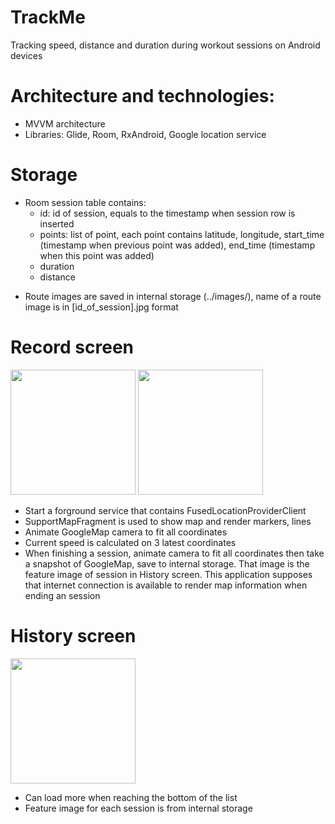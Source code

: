 # TrackMe
Tracking speed, distance and duration during workout sessions on Android devices

# Architecture and technologies: 
- MVVM architecture
- Libraries: Glide, Room, RxAndroid, Google location service

# Storage
<ul>
<li>Room session table contains: 
<ul>
<li>id: id of session, equals to the timestamp when session row is inserted</li>
<li>points: list of point, each point contains latitude, longitude, start_time (timestamp when previous point was added), end_time (timestamp when this point was added)</li>
<li>duration</li>
<li>distance</li>
</ul>
</ul>

- Route images are saved in internal storage (../images/), name of a route image is in [id_of_session].jpg format

# Record screen
<img src="https://user-images.githubusercontent.com/18632073/87135830-cbfdae00-c2c4-11ea-914c-6fdef12c8245.png" width="200"> <img src="https://user-images.githubusercontent.com/18632073/87135845-d15af880-c2c4-11ea-8215-c086b5003953.png" width="200">


- Start a forground service that contains FusedLocationProviderClient
- SupportMapFragment is used to show map and render markers, lines
- Animate GoogleMap camera to fit all coordinates
- Current speed is calculated on 3 latest coordinates
- When finishing a session, animate camera to fit all coordinates then take a snapshot of GoogleMap, save to internal storage. That image is the feature image of session in History screen. This application supposes that internet connection is available to render map information when ending an session 

# History screen
<img src="https://user-images.githubusercontent.com/18632073/87135841-d029cb80-c2c4-11ea-8b5b-34aa5e608339.png" width="200">

- Can load more when reaching the bottom of the list
- Feature image for each session is from internal storage
